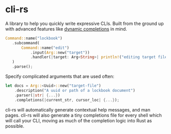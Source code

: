 # cli-rs

A library to help you quickly write expressive CLIs. Built from the ground up with advanced features like [dynamic completions](https://github.com/clap-rs/clap/issues/1232) in mind.

```rust
Command::name("lockbook")
   .subcommand(
       Command::name("edit")
           .input(Arg::new("target"))
           .handler(|target: Arg<String>| println!("editing target file: {}", target.get())),
   )
   .parse();
```

Specify complicated arguments that are used often:

```rust
let docs = Arg::<Uuid>::new("target-file")
    .description("A uuid or path of a lockbook document")
    .parser(|str| {...})
    .completions(|current_str, cursor_loc| {...});
```

cli-rs will automatically generate contextual help messages, and man pages.
cli-rs will also generate a tiny completions file for every shell which will call your CLI, moving as much of the completion logic into Rust as possible.
